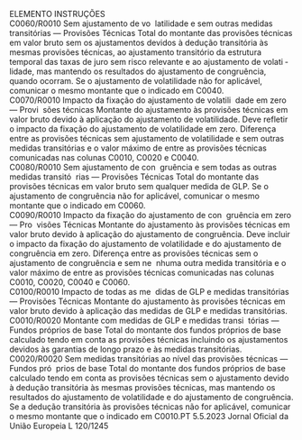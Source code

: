  
ELEMENTO  INSTRUÇÕES  
C0060/R0010  Sem ajustamento de vo ­
latilidade e sem outras 
medidas transitórias — 
Provisões Técnicas  Total do montante das provisões técnicas em valor bruto sem os ajustamentos devidos 
à dedução transitória às mesmas provisões técnicas, ao ajustamento transitório da 
estrutura temporal das taxas de juro sem risco relevante e ao ajustamento de volati ­
lidade, mas mantendo os resultados do ajustamento de congruência, quando ocorram. 
Se o ajustamento de volatilidade não for aplicável, comunicar o mesmo montante que 
o indicado em C0040.  
C0070/R0010  Impacto da fixação do 
ajustamento de volatili ­
dade em zero — Provi ­
sões técnicas  Montante do ajustamento às provisões técnicas em valor bruto devido à aplicação do 
ajustamento de volatilidade. Deve refletir o impacto da fixação do ajustamento de 
volatilidade em zero. 
Diferença entre as provisões técnicas sem ajustamento de volatilidade e sem outras 
medidas transitórias e o valor máximo de entre as provisões técnicas comunicadas nas 
colunas C0010, C0020 e C0040.  
C0080/R0010  Sem ajustamento de con ­
gruência e sem todas as 
outras medidas transitó ­
rias — Provisões Técnicas  Total do montante das provisões técnicas em valor bruto sem qualquer medida de GLP. 
Se o ajustamento de congruência não for aplicável, comunicar o mesmo montante que 
o indicado em C0060.  
C0090/R0010  Impacto da fixação do 
ajustamento de con ­
gruência em zero — Pro ­
visões Técnicas  Montante do ajustamento às provisões técnicas em valor bruto devido à aplicação do 
ajustamento de congruência. Deve incluir o impacto da fixação do ajustamento de 
volatilidade e do ajustamento de congruência em zero. 
Diferença entre as provisões técnicas sem o ajustamento de congruência e sem ne ­
nhuma outra medida transitória e o valor máximo de entre as provisões técnicas 
comunicadas nas colunas C0010, C0020, C0040 e C0060.  
C0100/R0010  Impacto de todas as me ­
didas de GLP e medidas 
transitórias — Provisões 
Técnicas  Montante do ajustamento às provisões técnicas em valor bruto devido à aplicação das 
medidas de GLP e medidas transitórias.  
C0010/R0020  Montante com medidas 
de GLP e medidas transi ­
tórias — Fundos próprios 
de base  Total do montante dos fundos próprios de base calculado tendo em conta as provisões 
técnicas incluindo os ajustamentos devidos às garantias de longo prazo e às medidas 
transitórias.  
C0020/R0020  Sem medidas transitórias 
ao nível das provisões 
técnicas — Fundos pró ­
prios de base  Total do montante dos fundos próprios de base calculado tendo em conta as provisões 
técnicas sem o ajustamento devido à dedução transitória às mesmas provisões técnicas, 
mas mantendo os resultados do ajustamento de volatilidade e do ajustamento de 
congruência. 
Se a dedução transitória às provisões técnicas não for aplicável, comunicar o mesmo 
montante que o indicado em C0010.PT  5.5.2023 Jornal Oficial da União Europeia L 120/1245